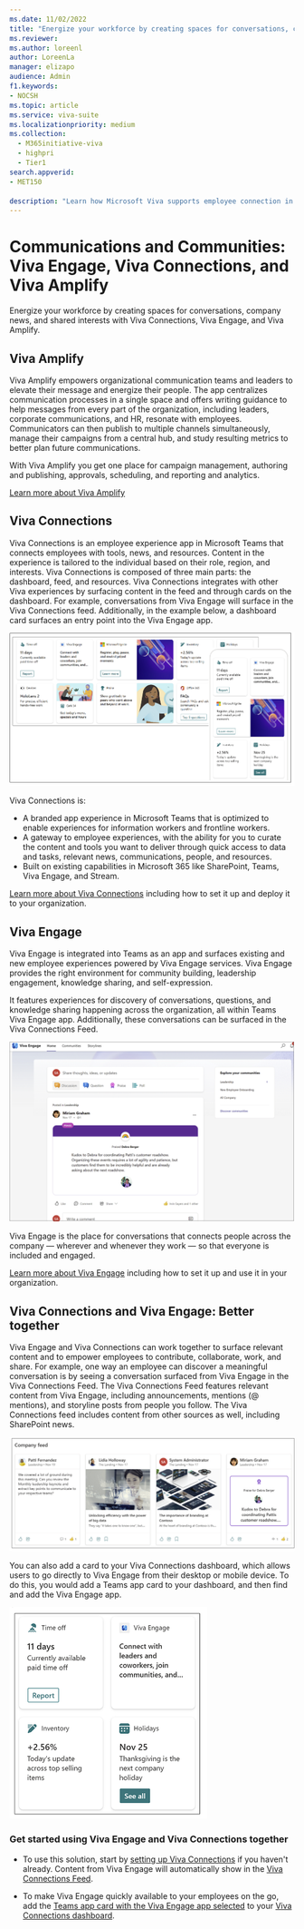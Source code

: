 ```yaml
---
ms.date: 11/02/2022
title: "Energize your workforce by creating spaces for conversations, company news, and shared interests.."
ms.reviewer: 
ms.author: loreenl
author: LoreenLa
manager: elizapo
audience: Admin
f1.keywords:
- NOCSH
ms.topic: article
ms.service: viva-suite
ms.localizationpriority: medium
ms.collection:
  - M365initiative-viva
  - highpri
  - Tier1
search.appverid:
- MET150

description: "Learn how Microsoft Viva supports employee connection in your organization"
---
```


# Communications and Communities: Viva Engage, Viva Connections, and Viva Amplify

Energize your workforce by creating spaces for conversations, company news, and shared interests with Viva Connections, Viva Engage, and Viva Amplify. 

## Viva Amplify

Viva Amplify empowers organizational communication teams and leaders to elevate their message and energize their people. The app centralizes communication processes in a single space and offers writing guidance to help messages from every part of the organization, including leaders, corporate communications, and HR, resonate with employees. Communicators can then publish to multiple channels simultaneously, manage their campaigns from a central hub, and study resulting metrics to better plan future communications.

With Viva Amplify you get one place for campaign management, authoring and publishing, approvals, scheduling, and reporting and analytics.

[Learn more about Viva Amplify](/Viva/amplify/overview-viva-amplify)

## Viva Connections

Viva Connections is an employee experience app in Microsoft Teams that connects employees with tools, news, and resources. Content in the experience is tailored to the individual based on their role, region, and interests. Viva Connections is composed of three main parts: the dashboard, feed, and resources. Viva Connections integrates with other Viva experiences by surfacing content in the feed and through cards on the dashboard. For example, conversations from Viva Engage will surface in the Viva Connections feed. Additionally, in the example below, a dashboard card surfaces an entry point into the Viva Engage app.

![Viva Connections Dashboard](media/connections-example.png)

Viva Connections is:

* A branded app experience in Microsoft Teams that is optimized to enable experiences for information workers and frontline workers.
* A gateway to employee experiences, with the ability for you to curate the content and tools you want to deliver through quick access to data and tasks, relevant news, communications, people, and resources.
* Built on existing capabilities in Microsoft 365 like SharePoint, Teams, Viva Engage, and Stream.

[Learn more about Viva Connections](/viva/connections/viva-connections-overview) including how to set it up and deploy it to your organization.

## Viva Engage

Viva Engage is integrated into Teams as an app and surfaces existing and new employee experiences powered by Viva Engage services. Viva Engage provides the right environment for community building, leadership engagement, knowledge sharing, and self-expression.

It features experiences for discovery of conversations, questions, and knowledge sharing happening across the organization, all within Teams Viva Engage app. Additionally, these conversations can be surfaced in the Viva Connections Feed.

![Viva Engage home)](./media/engage-home.png)

Viva Engage is the place for conversations that connects people across the company — wherever and whenever they work — so that everyone is included and engaged.

[Learn more about Viva Engage](/viva/engage/overview) including how to set it up and use it in your organization.

## Viva Connections and Viva Engage: Better together

Viva Engage and Viva Connections can work together to surface relevant content and to empower employees to contribute, collaborate, work, and share. For example, one way an employee can discover a meaningful conversation is by seeing a conversation surfaced from Viva Engage in the  Viva Connections Feed. The Viva Connections Feed features relevant content from Viva Engage, including announcements, mentions (@ mentions), and storyline posts from people you follow. The Viva Connections feed includes content from other sources as well, including SharePoint news.

![Viva connections feed)](./media/connections-feed.png)

You can also add a card to your Viva Connections dashboard, which allows users to go directly to Viva Engage from their desktop or mobile device. To do this, you would add a Teams app card to your dashboard, and then find and add the Viva Engage app.

![Viva Connections dashboard](./media/engage-card-dashboard.png)

### Get started using Viva Engage and Viva Connections together

- To use this solution, start by [setting up Viva Connections](/viva/connections/viva-connections-setup-overview) if you haven't already. Content from Viva Engage will automatically show in the [Viva Connections Feed](/viva/connections/faqs-viva-connections-feed).

- To make Viva Engage quickly available to your employees on the go, add the [Teams app card with the Viva Engage app selected](/viva/connections/create-dashboard#add-a-teams-app-card) to your [Viva Connections dashboard](/viva/connections/create-dashboard).
